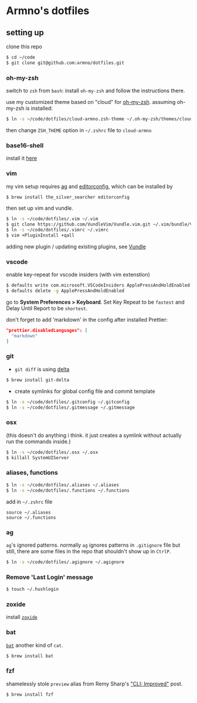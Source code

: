 # Armno's dotfiles

## setting up

clone this repo

```sh
$ cd ~/code
$ git clone git@github.com:armno/dotfiles.git
```

### oh-my-zsh

switch to `zsh` from `bash`: install `oh-my-zsh` and follow the instructions there.

use my customized theme based on "cloud" for [oh-my-zsh](http://ohmyz.sh/). assuming oh-my-zsh is installed:

```sh
$ ln -s ~/code/dotfiles/cloud-armno.zsh-theme ~/.oh-my-zsh/themes/cloud-armno.zsh-theme
```

then change `ZSH_THEME` option in `~/.zshrc` file to `cloud-armno`

### base16-shell

install it [here](https://github.com/chriskempson/base16-shell)

### vim

my vim setup requires [ag](https://github.com/ggreer/the_silver_searcher)
and [editorconfig](http://editorconfig.org), which can be installed by

```sh
$ brew install the_silver_searcher editorconfig
```

then set up vim and vundle.

```sh
$ ln -s ~/code/dotfiles/.vim ~/.vim
$ git clone https://github.com/VundleVim/Vundle.vim.git ~/.vim/bundle/Vundle.vim
$ ln -s ~/code/dotfiles/.vimrc ~/.vimrc
$ vim +PluginInstall +qall
```

adding new plugin / updating existing plugins, see [Vundle](https://github.com/gmarik/Vundle.vim)

### vscode

enable key-repeat for vscode insiders (with vim extenstion)

```sh
$ defaults write com.microsoft.VSCodeInsiders ApplePressAndHoldEnabled -bool false
$ defaults delete -g ApplePressAndHoldEnabled
```

go to **System Preferences > Keyboard**. Set Key Repeat to be `fastest` and Delay Until Report to be `shortest`.

don't forget to add 'markdown' in the config after installed Prettier: 
```json
"prettier.disabledLanguages": [
  "markdown"
]
```

### git

- `git diff` is using [delta](https://dandavison.github.io/delta/)

```sh
$ brew install git-delta
```

- create symlinks for global config file and commit template

```sh
$ ln -s ~/code/dotfiles/.gitconfig ~/.gitconfig
$ ln -s ~/code/dotfiles/.gitmessage ~/.gitmessage
```

### osx

(this doesn't do anything i think. it just creates a symlink without actually run the commands inside.)

```sh
$ ln -s ~/code/dotfiles/.osx ~/.osx
$ killall SystemUIServer
```

### aliases, functions

```sh
$ ln -s ~/code/dotfiles/.aliases ~/.aliases
$ ln -s ~/code/dotfiles/.functions ~/.functions
```

add in `~/.zshrc` file

```
source ~/.aliases
source ~/.functions
```

### ag

`ag`'s ignored patterns. normally `ag` ignores patterns in `.gitignore` file but still, there are some files in the repo that shouldn't show up in `CtrlP`.

```sh
$ ln -s ~/code/dotfiles/.agignore ~/.agignore
```

### Remove 'Last Login' message

```sh
$ touch ~/.hushlogin
```

### zoxide

install [`zoxide`](https://github.com/ajeetdsouza/zoxide)

### bat

[`bat`](https://github.com/sharkdp/bat) another kind of `cat`.

```sh
$ brew install bat
```

### fzf

shamelessly stole `preview` alias from Remy Sharp's ["CLI: Improved"](https://remysharp.com/2018/08/23/cli-improved) post.

```sh
$ brew install fzf
```
